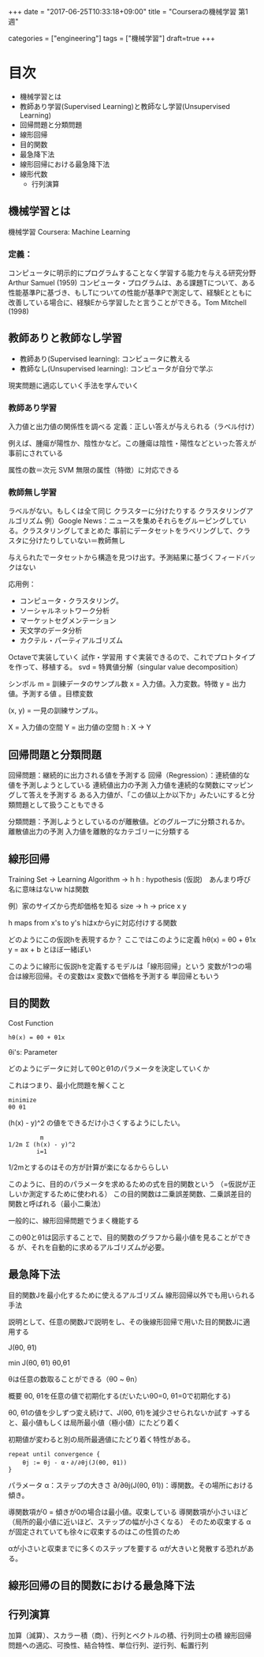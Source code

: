 +++
date = "2017-06-25T10:33:18+09:00"
title = "Courseraの機械学習 第1週"

categories = ["engineering"]
tags = ["機械学習"]
draft=true
+++

# 目次
* 機械学習とは
* 教師あり学習(Supervised Learning)と教師なし学習(Unsupervised Learning)
* 回帰問題と分類問題
* 線形回帰
* 目的関数
* 最急降下法
* 線形回帰における最急降下法
* 線形代数
    * 行列演算

## 機械学習とは
機械学習
Coursera: Machine Learning

### 定義：
コンピュータに明示的にプログラムすることなく学習する能力を与える研究分野 Arthur Samuel (1959)
コンピュータ・プログラムは、ある課題Tについて、ある性能基準Pに基づき、もしTについての性能が基準Pで測定して、経験Eとともに改善している場合に、経験Eから学習したと言うことができる。Tom Mitchell (1998)

## 教師ありと教師なし学習

* 教師あり(Supervised learning): コンピュータに教える
* 教師なし(Unsupervised learning): コンピュータが自分で学ぶ

現実問題に適応していく手法を学んでいく

### 教師あり学習

入力値と出力値の関係性を調べる
定義：正しい答えが与えられる（ラベル付け）
    
例えば、腫瘍が陽性か、陰性かなど。この腫瘍は陰性・陽性などといった答えが事前にされている

属性の数＝次元
SVM 無限の属性（特徴）に対応できる

### 教師無し学習

ラベルがない。もしくは全て同じ
クラスターに分けたりする
クラスタリングアルゴリズム
例）Google News：ニュースを集めそれらをグルーピングしている。クラスタリングしてまとめた
事前にデータセットをラベリングして、クラスタに分けたりしていない＝教師無し

与えられたでータセットから構造を見つけ出す。予測結果に基づくフィードバックはない

応用例：
    
* コンピュータ・クラスタリング。
* ソーシャルネットワーク分析
* マーケットセグメンテーション
* 天文学のデータ分析
* カクテル・パーティアルゴリズム

Octaveで実装していく
試作・学習用
すぐ実装できるので、これでプロトタイプを作って、移植する。
svd = 特異値分解（singular value decomposition）

シンボル
m = 訓練データのサンプル数
x = 入力値。入力変数。特徴
y = 出力値。予測する値 。目標変数

(x, y) = 一見の訓練サンプル。

X = 入力値の空間
Y = 出力値の空間
h : X -> Y

## 回帰問題と分類問題

回帰問題：継続的に出力される値を予測する
回帰（Regression）：連続値的な値を予測しようとしている
連続値出力の予測
    入力値を連続的な関数にマッピングして答えを予測する
    ある入力値が、「この値以上か以下か」みたいにすると分類問題として扱うこともできる


分類問題：予測しようとしているのが離散値。どのグループに分類されるか。
離散値出力の予測
    入力値を離散的なカテゴリーに分類する

## 線形回帰
Training Set -> Learning Algorithm -> h
h : hypothesis (仮説)　あんまり呼び名に意味はないw
    hは関数

例）家のサイズから売却価格を知る
size -> h -> price
x            y

h maps from x's to y's 
hはxからyに対応付けする関数

どのようにこの仮説hを表現するか？
ここではこのように定義
hθ(x) = θ0 + θ1x
 y = ax + b とほぼ一緒ぽい

このように線形に仮説hを定義するモデルは「線形回帰」という
変数が1つの場合は線形回帰。その変数はx
変数xで価格を予測する
単回帰ともいう

## 目的関数
Cost Function

```
hθ(x) = θ0 + θ1x
```

θi's: Parameter

どのようにデータに対してθ0とθ1のパラメータを決定していくか


これはつまり、最小化問題を解くこと

```
minimize 
θ0 θ1
```

(h(x) - y)^2 の値をできるだけ小さくするようにしたい。

```
         m
1/2m Σ (h(x) - y)^2
        i=1
```
1/2mとするのはその方が計算が楽になるかららしい

このように、目的のパラメータを求めるための式を目的関数という
（=仮説が正しいか測定するために使われる）
この目的関数は二乗誤差関数、二乗誤差目的関数と呼ばれる（最小二乗法）

一般的に、線形回帰問題でうまく機能する

このθ0とθ1は図示することで、目的関数のグラフから最小値を見ることができる
が、それを自動的に求めるアルゴリズムが必要。

## 最急降下法
目的関数Jを最小化するために使えるアルゴリズム
線形回帰以外でも用いられる手法

説明として、任意の関数Jで説明をし、その後線形回帰で用いた目的関数Jに適用する

J(θ0, θ1)

min J(θ0, θ1)
θ0,θ1

θは任意の数取ることができる（θ0 ~ θn）

概要
θ0, θ1を任意の値で初期化する(だいたいθ0=0, θ1=0で初期化する)

θ0, θ1の値を少しずつ変え続けて、J(θ0, θ1)を減少させられないか試す
→すると、最小値もしくは局所最小値（極小値）にたどり着く

初期値が変わると別の局所最適値にたどり着く特性がある。

```
repeat until convergence {
    θj := θj - α・∂/∂θj(J(θ0, θ1))
}
```

パラメータ
α：ステップの大きさ
∂/∂θj(J(θ0, θ1))：導関数。その場所における傾き。

導関数項が0 = 傾きが0の場合は最小値。収束している
導関数項が小さいほど（局所的最小値に近いほど、ステップの幅が小さくなる）
    そのため収束する
αが固定されていても徐々に収束するのはこの性質のため

αが小さいと収束までに多くのステップを要する
αが大きいと発散する恐れがある。


## 線形回帰の目的関数における最急降下法


## 行列演算

加算（減算）、スカラー積（商）、行列とベクトルの積、行列同士の積
線形回帰問題への適応、可換性、結合特性、単位行列、逆行列、転置行列


